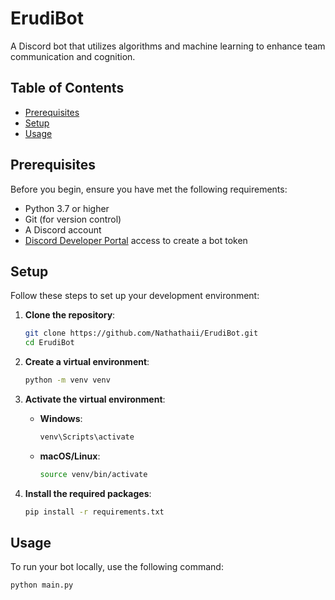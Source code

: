 # ErudiBot

A Discord bot that utilizes algorithms and machine learning to enhance team communication and cognition.

## Table of Contents

- [Prerequisites](#prerequisites)
- [Setup](#setup)
- [Usage](#usage)

## Prerequisites

Before you begin, ensure you have met the following requirements:

- Python 3.7 or higher
- Git (for version control)
- A Discord account
- [Discord Developer Portal](https://discord.com/developers/applications) access to create a bot token

## Setup

Follow these steps to set up your development environment:

1. **Clone the repository**:
   ```bash
   git clone https://github.com/Nathathaii/ErudiBot.git
   cd ErudiBot
   ```

2. **Create a virtual environment**:
   ```bash
   python -m venv venv
   ```

3. **Activate the virtual environment**:
   - **Windows**:
     ```bash
     venv\Scripts\activate
     ```
   - **macOS/Linux**:
     ```bash
     source venv/bin/activate
     ```

4. **Install the required packages**:
   ```bash
   pip install -r requirements.txt
   ```

## Usage
To run your bot locally, use the following command:
   ```bash
   python main.py
   ```


